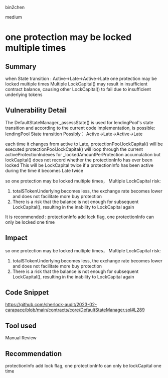bin2chen

medium

# one protection may be locked multiple times

## Summary
when State transition  : Active->Late->Active->Late
one protection may be locked multiple times
Multiple LockCapital() may result in insufficient contract balance, causing other LockCapital() to fail due to insufficient underlying tokens

## Vulnerability Detail
The DefaultStateManager._assessState() is used for lendingPool's state transition and according to the current code implementation, is possible:
lendingPool State transition Possibly：
Active->Late->Active->Late

each time it changes from active to Late, protectionPool.lockCapital() will be executed
protectionPool.lockCapital() will loop through the current activeProtectionIndexes for _lockedAmountPerProtection accumulation
but lockCapital() does not record whether the protectionInfo has ever been locked
This will be LockCapital twice if a protectionInfo has been active during the time it becomes Late twice

so one protection may be locked multiple times， Multiple LockCapital risk:
1. totalSTokenUnderlying becomes less, the exchange rate becomes lower and does not facilitate more buy protection
2. There is a risk that the balance is not enough for subsequent LockCapital(), resulting in the inability to LockCapital again

It is recommended : protectionInfo add lock flag, one protectionInfo can only be locked one time

## Impact
so one protection may be locked multiple times， Multiple LockCapital risk:
1. totalSTokenUnderlying becomes less, the exchange rate becomes lower and does not facilitate more buy protection
2. There is a risk that the balance is not enough for subsequent LockCapital(), resulting in the inability to LockCapital again

## Code Snippet

https://github.com/sherlock-audit/2023-02-carapace/blob/main/contracts/core/DefaultStateManager.sol#L289

## Tool used

Manual Review

## Recommendation
 protectionInfo add lock flag, one protectionInfo can only be lockCapital one time